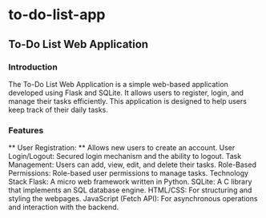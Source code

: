# to-do-list-app
## To-Do List Web Application
### Introduction
The To-Do List Web Application is a simple web-based application developed using Flask and SQLite. It allows users to register, login, and manage their tasks efficiently. This application is designed to help users keep track of their daily tasks.

### Features
** User Registration: ** Allows new users to create an account.
User Login/Logout: Secured login mechanism and the ability to logout.
Task Management: Users can add, view, edit, and delete their tasks.
Role-Based Permissions: Role-based user permissions to manage tasks.
Technology Stack
Flask: A micro web framework written in Python.
SQLite: A C library that implements an SQL database engine.
HTML/CSS: For structuring and styling the webpages.
JavaScript (Fetch API): For asynchronous operations and interaction with the backend.
